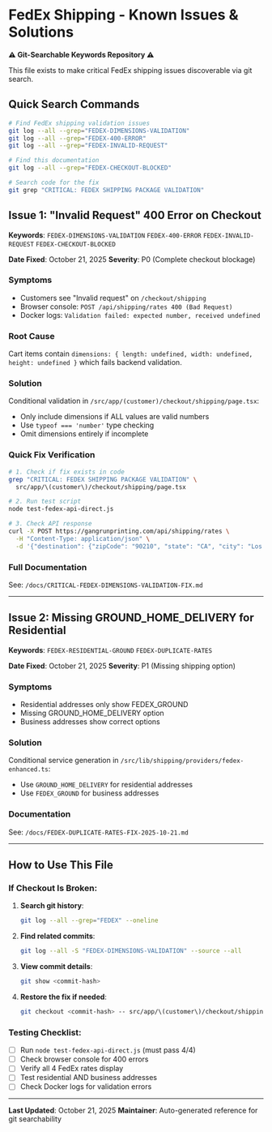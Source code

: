 # FedEx Shipping - Known Issues & Solutions

**⚠️ Git-Searchable Keywords Repository ⚠️**

This file exists to make critical FedEx shipping issues discoverable via git search.

## Quick Search Commands

```bash
# Find FedEx shipping validation issues
git log --all --grep="FEDEX-DIMENSIONS-VALIDATION"
git log --all --grep="FEDEX-400-ERROR"
git log --all --grep="FEDEX-INVALID-REQUEST"

# Find this documentation
git log --all --grep="FEDEX-CHECKOUT-BLOCKED"

# Search code for the fix
git grep "CRITICAL: FEDEX SHIPPING PACKAGE VALIDATION"
```

## Issue 1: "Invalid Request" 400 Error on Checkout

**Keywords**: `FEDEX-DIMENSIONS-VALIDATION` `FEDEX-400-ERROR` `FEDEX-INVALID-REQUEST` `FEDEX-CHECKOUT-BLOCKED`

**Date Fixed**: October 21, 2025
**Severity**: P0 (Complete checkout blockage)

### Symptoms
- Customers see "Invalid request" on `/checkout/shipping`
- Browser console: `POST /api/shipping/rates 400 (Bad Request)`
- Docker logs: `Validation failed: expected number, received undefined`

### Root Cause
Cart items contain `dimensions: { length: undefined, width: undefined, height: undefined }` which fails backend validation.

### Solution
Conditional validation in `/src/app/(customer)/checkout/shipping/page.tsx`:
- Only include dimensions if ALL values are valid numbers
- Use `typeof === 'number'` type checking
- Omit dimensions entirely if incomplete

### Quick Fix Verification
```bash
# 1. Check if fix exists in code
grep "CRITICAL: FEDEX SHIPPING PACKAGE VALIDATION" \
  src/app/\(customer\)/checkout/shipping/page.tsx

# 2. Run test script
node test-fedex-api-direct.js

# 3. Check API response
curl -X POST https://gangrunprinting.com/api/shipping/rates \
  -H "Content-Type: application/json" \
  -d '{"destination": {"zipCode": "90210", "state": "CA", "city": "Los Angeles", "countryCode": "US", "isResidential": true}, "packages": [{"weight": 1}]}'
```

### Full Documentation
See: `/docs/CRITICAL-FEDEX-DIMENSIONS-VALIDATION-FIX.md`

---

## Issue 2: Missing GROUND_HOME_DELIVERY for Residential

**Keywords**: `FEDEX-RESIDENTIAL-GROUND` `FEDEX-DUPLICATE-RATES`

**Date Fixed**: October 21, 2025
**Severity**: P1 (Missing shipping option)

### Symptoms
- Residential addresses only show FEDEX_GROUND
- Missing GROUND_HOME_DELIVERY option
- Business addresses show correct options

### Solution
Conditional service generation in `/src/lib/shipping/providers/fedex-enhanced.ts`:
- Use `GROUND_HOME_DELIVERY` for residential addresses
- Use `FEDEX_GROUND` for business addresses

### Documentation
See: `/docs/FEDEX-DUPLICATE-RATES-FIX-2025-10-21.md`

---

## How to Use This File

### If Checkout Is Broken:

1. **Search git history**:
   ```bash
   git log --all --grep="FEDEX" --oneline
   ```

2. **Find related commits**:
   ```bash
   git log --all -S "FEDEX-DIMENSIONS-VALIDATION" --source --all
   ```

3. **View commit details**:
   ```bash
   git show <commit-hash>
   ```

4. **Restore the fix if needed**:
   ```bash
   git checkout <commit-hash> -- src/app/\(customer\)/checkout/shipping/page.tsx
   ```

### Testing Checklist:

- [ ] Run `node test-fedex-api-direct.js` (must pass 4/4)
- [ ] Check browser console for 400 errors
- [ ] Verify all 4 FedEx rates display
- [ ] Test residential AND business addresses
- [ ] Check Docker logs for validation errors

---

**Last Updated**: October 21, 2025
**Maintainer**: Auto-generated reference for git searchability
